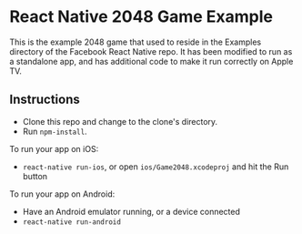 # React Native 2048 Game Example

This is the example 2048 game that used to reside in the Examples directory of the Facebook React Native repo.  It has been modified to run as a standalone app, and has additional code to make it run correctly on Apple TV.

## Instructions

- Clone this repo and change to the clone's directory.
- Run `npm-install`.

To run your app on iOS:

   - `react-native run-ios`, or open `ios/Game2048.xcodeproj` and hit the Run button

To run your app on Android:

   - Have an Android emulator running, or a device connected
   - `react-native run-android`

